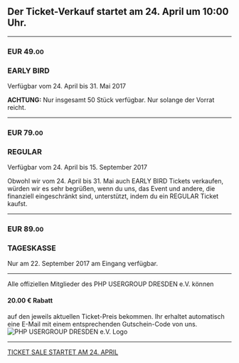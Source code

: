 
<h2 class="text-center">Der Ticket-Verkauf startet am 24. April um 10:00 Uhr.</h2>

<hr class="blockspace">

<div class="tickets">
	<div class="row">
		<div class="col-xs-12 col-sm-4 col-md-3">
			<h3>EUR 49.<small>00</small></h3>	
		</div>
		<div class="col-xs-12 col-sm-8 col-md-9">
			<h3>EARLY BIRD</h3>
			<p class="text-muted">Verfügbar vom 24. April bis 31. Mai 2017</p>
			<p><b class="text-danger">ACHTUNG:</b> Nur insgesamt 50 Stück verfügbar. Nur solange der Vorrat reicht.</p>
		</div>
	</div>
	<hr class="blockspace">
	<div class="row">
		<div class="col-xs-12 col-sm-4 col-md-3">
			<h3>EUR 79.<small>00</small></h3>	
		</div>
		<div class="col-xs-12 col-sm-8 col-md-9">
			<h3>REGULAR</h3>
			<p class="text-muted">Verfügbar vom 24. April bis 15. September 2017</p>
			<p>
				Obwohl wir vom 24. April bis 31. Mai auch EARLY BIRD Tickets verkaufen, würden wir es sehr begrüßen, 
				wenn du uns, das Event und andere, die finanziell eingeschränkt sind, unterstützt, indem du ein REGULAR Ticket kaufst.
			</p>
		</div>
	</div>
	<hr class="blockspace">
	<div class="row">
		<div class="col-xs-12 col-sm-4 col-md-3">
			<h3>EUR 89.<small>00</small></h3>	
		</div>
		<div class="col-xs-12 col-sm-8 col-md-9">
			<h3>TAGESKASSE</h3>
			<p class="text-muted">Nur am 22. September 2017 am Eingang verfügbar.</p>
		</div>
	</div>
</div>

<hr class="blockspace">

<div class="row">
	<div class="col-xs-12 col-sm-12 col-md-9 col-lg-10 text-center">
		Alle offiziellen Mitglieder des PHP USERGROUP DRESDEN e.V. können 
		<h4 class="text-center">
			20.00 &euro; Rabatt
		</h4>
		auf den jeweils aktuellen Ticket-Preis bekommen. 
		Ihr erhaltet automatisch eine E-Mail mit einem entsprechenden Gutschein-Code von uns. 
	</div>
	<div class="hidden-xs hidden-sm col-md-3 col-lg-2">
		<img src="@baseUrl@/images/logo.png" class="img-responsive" alt="PHP USERGROUP DRESDEN e.V. Logo">
	</div>
</div>

<hr class="blockspace">

<div class="text-center">
	<a name="buy-btn"></a>
	<a href="#buy-btn" title="TICKET SALE STARTET AM 24. APRIL" class="blockspace btn btn-block btn-success btn-lg text-uppercase disabled">
		<i class="fa fa-ticket"></i> TICKET SALE STARTET AM 24. APRIL <i class="fa fa-ticket"></i>
	</a>
</div>
